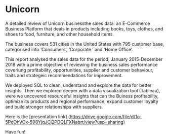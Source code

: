 # Unicorn

A detailed review of Unicorn businessthe sales data: an E-Commerce Business Platform that deals in products including  books, toys, clothes, and shoes to food, furniture, and other household items.

The business covers 531 cities in the United States with 795 customer base, categorised into ‘Consumers’, ‘Corporate ’ and ‘Home Office’.

This report analysed the sales data for the period, January 2015-December 2018 with a prime objective of reviewing the business sales performance coveriung profitability, opportunities, supplier and  customer behaviour, traits and strategeic recommendations for improvement.

We deployed SQL to clean, understand and explore the data for better insights. Then we explored deeper with a data visualization tool (Tableau), were we uncovered resourceful insights that can the Buiness profitability, optimize its products and regional performance, expand customer loyalty and build stronger relationships with suppliers. 

Here is the [presentation link] (https://drive.google.com/file/d/1o-5PdOhVOx-598YjqJCj2PDQLFXNabrt/view?usp=sharing)

Have fun!
 



